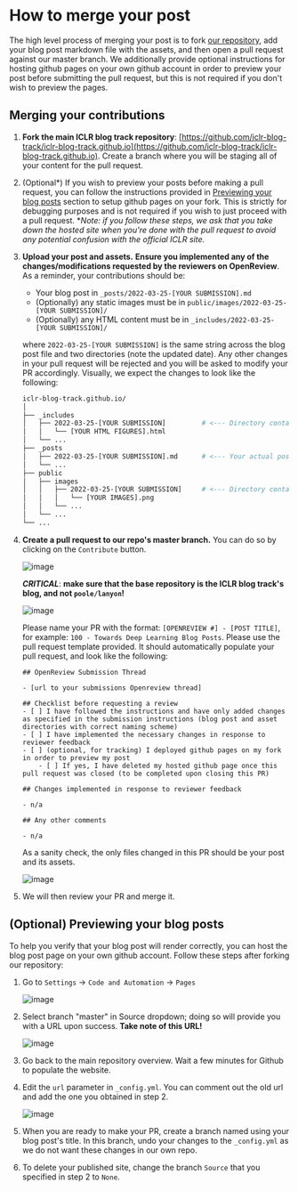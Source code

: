 # How to merge your post

The high level process of merging your post is to fork [our repository](https://github.com/iclr-blog-track/iclr-blog-track.github.io), add your blog post markdown file with the assets, and then open a pull request against our master branch. 
We additionally provide optional instructions for hosting github pages on your own github account in order to preview your post before submitting the pull request, but this is not required if you don't wish to preview the pages.

## Merging your contributions

1. **Fork the main ICLR blog track repository**: [https://github.com/iclr-blog-track/iclr-blog-track.github.io](https://github.com/iclr-blog-track/iclr-blog-track.github.io).
    Create a branch where you will be staging all of your content for the pull request.

2. (Optional*) If you wish to preview your posts before making a pull request, you can follow the 
    instructions provided in [Previewing your blog posts](#optional-previewing-your-blog-posts) 
    section to setup github pages on your fork.
    This is strictly for debugging purposes and is not required if you wish to just proceed with a pull request. 
    **Note: if you follow these steps, we ask that you take down the hosted site when you're done with the pull request to avoid any potential confusion with the official ICLR site.*

3. **Upload your post and assets.** 
    **Ensure you implemented any of the changes/modifications requested by the reviewers on OpenReview**.
    As a reminder, your contributions should be:
    
    - Your blog post in `_posts/2022-03-25-[YOUR SUBMISSION].md`
    - (Optionally) any static images must be in `public/images/2022-03-25-[YOUR SUBMISSION]/`
    - (Optionally) any HTML content must be in `_includes/2022-03-25-[YOUR SUBMISSION]/`
    
    where `2022-03-25-[YOUR SUBMISSION]` is the same string across the blog post file and two directories (note the updated date).
    Any other changes in your pull request will be rejected and you will be asked to modify your PR accordingly.
    Visually, we expect the changes to look like the following:
    ```bash
    iclr-blog-track.github.io/
    │
    ├── _includes
    │   ├── 2022-03-25-[YOUR SUBMISSION]         # <--- Directory containing of any HTML figures (if necessary)
    │   │   └── [YOUR HTML FIGURES].html
    │   └── ...
    ├── _posts
    │   ├── 2022-03-25-[YOUR SUBMISSION].md      # <--- Your actual post (required)
    │   └── ...
    ├── public
    │   ├── images
    │   │   ├── 2022-03-25-[YOUR SUBMISSION]     # <--- Directory containing any static images (if necessary)
    │   │   │   └── [YOUR IMAGES].png
    │   │   └── ...
    │   └── ...
    └── ...
    ```

    
    

4. **Create a pull request to our repo's master branch.**
    You can do so by clicking on the `Contribute` button. 

    ![image](https://user-images.githubusercontent.com/31974070/159061624-b0a85c3c-6ce1-4228-9178-cfc8185aef91.png)
    
    ***CRITICAL***: **make sure that the base repository is the ICLR blog track's blog, and not `poole/lanyon`!**
    
    ![image](https://user-images.githubusercontent.com/31974070/159993554-d762151f-3f7d-49af-a1b5-f62abdb5144e.png)

    Please name your PR with the format: `[OPENREVIEW #] - [POST TITLE]`, for example: `100 - Towards Deep Learning Blog Posts`.
    Please use the pull request template provided.
    It should automatically populate your pull request, and look like the following:
    ```
    ## OpenReview Submission Thread

    - [url to your submissions Openreview thread]

    ## Checklist before requesting a review
    - [ ] I have followed the instructions and have only added changes as specified in the submission instructions (blog post and asset directories with correct naming scheme)
    - [ ] I have implemented the necessary changes in response to reviewer feedback
    - [ ] (optional, for tracking) I deployed github pages on my fork in order to preview my post
        - [ ] If yes, I have deleted my hosted github page once this pull request was closed (to be completed upon closing this PR)

    ## Changes implemented in response to reviewer feedback

    - n/a

    ## Any other comments

    - n/a
    ```
    As a sanity check, the only files changed in this PR should be your post and its assets.
    
    ![image](https://user-images.githubusercontent.com/31974070/159062613-120d572b-9300-46bc-9a52-05d3b84677d0.png)


12. We will then review your PR and merge it.


## (Optional) Previewing your blog posts 

To help you verify that your blog post will render correctly, you can host the blog post page on your own github account.
Follow these steps after forking our repository:

1. Go to `Settings` -> `Code and Automation` -> `Pages` 

    ![image](https://user-images.githubusercontent.com/31974070/159055234-5ec4861e-87ca-459c-8093-ba9fd943d42c.png) 
    
2. Select branch "master" in Source dropdown; doing so will provide you with a URL upon success.
    **Take note of this URL!**

    ![image](https://user-images.githubusercontent.com/31974070/159055294-e38e9dc8-6053-4fe7-8a04-307272198403.png)

3. Go back to the main repository overview. 
    Wait a few minutes for Github to populate the website.

4. Edit the `url` parameter in `_config.yml`. 
    You can comment out the old url and add the one you obtained in step 2. 

    ![image](https://user-images.githubusercontent.com/31974070/159060707-6e6526ea-387c-4074-9102-76bcb540f9ed.png)

5. When you are ready to make your PR, create a branch named using your blog post's title. 
    In this branch, undo your changes to the `_config.yml` as we do not want these changes in our own repo.

6. To delete your published site, change the branch `Source` that you specified in step 2 to `None`. 

